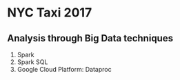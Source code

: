 # NYC Taxi 2017
## Analysis through Big Data techniques
1. Spark
2. Spark SQL
3. Google Cloud Platform: Dataproc
